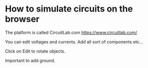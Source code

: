 # How to simulate circuits on the browser

The platform is called CircuitLab.com https://www.circuitlab.com/

You can edit voltages and currents. Add all sort of components etc...

Click on Edit to rotate objects.

Important to add ground.



